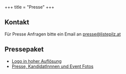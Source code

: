 +++
title = "Presse"
+++

## Kontakt

Für Presse Anfragen bitte ein Email an [presse@listepilz.at](mailto:presse@listepilz.at)


## Pressepaket

* [Logo in hoher Auflösung](/assets/images/listepilz_logo_large.png)
* [Presse, KandidatInnnen und Event Fotos](https://www.flickr.com/photos/listepilz/albums)